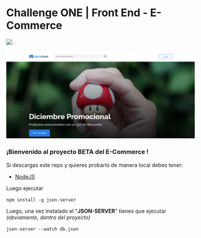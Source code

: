 # Challenge ONE | Front End -  E-Commerce

<a href="https://www.linkedin.com/in/joelmiguelvalente" target="_blank"><img src="https://img.shields.io/badge/-LinkedIn-%230077B5?style=for-the-badge&logo=linkedin&logoColor=white" target="_blank"></a>

![Vista previa](screenshot.png)

### ¡Bienvenido al proyecto BETA del E-Commerce !

Si descargas este repo y quieres probarlo de manera local debes tener:
 - [NodeJS](https://nodejs.org/en/)

Luego ejecutar
```
npm install -g json-server
```

Luego, una vez instalado el "**JSON-SERVER**" tienes que ejecutar _(obviamente, dentro del proyecto)_
```
json-server --watch db.json
```